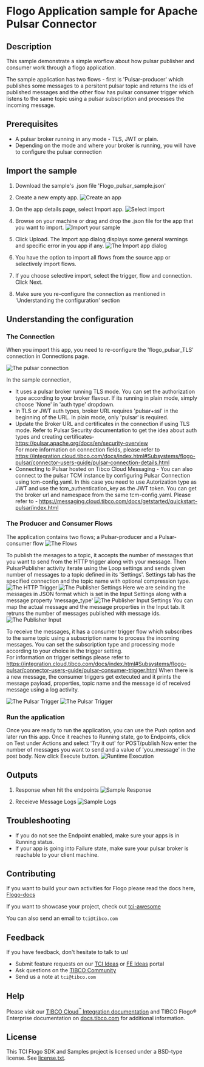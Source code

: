 # Flogo Application sample for Apache Pulsar Connector


## Description

This sample demonstrate a simple worflow about how pulsar publisher and consumer work through a flogo application.

The sample application has two flows - first is 'Pulsar-producer' which publishes some messages to a persitent pulsar topic and returns the ids of published messages and the other flow has pulsar consumer trigger which listens to the same topic using a pulsar subscription and processes the incoming message.

## Prerequisites

* A pulsar broker running in any mode - TLS, JWT or plain.
* Depending on the mode and where your broker is running, you will have to configure the pulsar connection


## Import the sample

1. Download the sample's .json file 'Flogo_pulsar_sample.json'

2. Create a new empty app.
![Create an app](../../../import-screenshots/2.png)

3. On the app details page, select Import app.
![Select import](../../../import-screenshots/3.png)

4. Browse on your machine or drag and drop the .json file for the app that you want to import.
![Import your sample](../../../import-screenshots/pulsar/ImportApp.png)

5. Click Upload. The Import app dialog displays some general warnings and specific error in you app if any.
![The Import app dialog](../../../import-screenshots/pulsar/ImportDialog.png)

6. You have the option to import all flows from the source app or selectively import flows.

7. If you choose selective import, select the trigger, flow and connection. Click Next.

8. Make sure you re-configure the connection as mentioned in 'Understanding the configuration' section

## Understanding the configuration

### The Connection
When you import this app, you need to re-configure the 'flogo_pulsar_TLS' connection in Connections page. 

![The pulsar connection](../../../import-screenshots/pulsar/pulsar_connection.png)

In the sample connection,
* It uses a pulsar broker running TLS mode. You can set the authorization type according to your broker flavour. If its running in plain mode, simply choose 'None' in 'auth type' dropdown.
* In TLS or JWT auth types, broker URL requires 'pulsar+ssl' in the beginning of the URL. In plain mode, only 'pulsar' is required.
* Update the Broker URL and certificates in the connection if using TLS mode. Refer to Pulsar Security documentation to get the idea about auth types and creating certificates- https://pulsar.apache.org/docs/en/security-overview  
For more information on connection fields, please refer to https://integration.cloud.tibco.com/docs/index.html#Subsystems/flogo-pulsar/connector-users-guide/pulsar-connection-details.html
* Connecting to Pulsar hosted on Tibco Cloud Messaging - You can also connect to the pulsar TCM instance by configuring Pulsar Connection using tcm-config.yaml. In this case you need to use Autorization type as JWT and use the tcm_authentication_key as the JWT token. You can get the broker url and namespace from the same tcm-config.yaml.
Please refer to - https://messaging.cloud.tibco.com/docs/getstarted/quickstart-pulsar/index.html

### The Producer and Consumer Flows
The application contains two flows; a Pulsar-producer and a Pulsar-consumer flow
![The Flows](../../../import-screenshots/pulsar/Pulsar_flows.png)

To publish the mesages to a topic, it accepts the number of messages that you want to send from the HTTP trigger along with your message. Then PulsarPublisher activity iterate using the Loop settings and sends given number of messages to a topic defined in its 'Settings'.
Settings tab has the specified connection and the topic name with optional compression type.  
![The HTTP Trigger](../../../import-screenshots/pulsar/rest_trigger_qp.png)
![The Publisher Settings](../../../import-screenshots/pulsar/pulsar_pub_1.png)
Here we are seinding the messages in JSON format which is set in the Input Settings along with a message property 'message_type'
![The Publisher Input Settings](../../../import-screenshots/pulsar/pulsar_pub_2.png)
You can map the actual message and the message properties in the Input tab. It retruns the number of messages published with message ids.
![The Publisher Input](../../../import-screenshots/pulsar/pulsar_pub_3.png)


To receive the messages, it has a consumer trigger flow which subscribes to the same topic using a subscription name to process the incoming messages. You can set the subscription type and processing mode according to your choice in the trigger setting.  
For information on trigger settings please refer to https://integration.cloud.tibco.com/docs/index.html#Subsystems/flogo-pulsar/connector-users-guide/pulsar-consumer-trigger.html
When there is a new message, the consumer triggers get extecuted and it prints the message payload, properties, topic name and the message id of received message using a log activity.

![The Pulsar Trigger](../../../import-screenshots/pulsar/pulsar_consumer_flow.png)
![The Pulsar Trigger](../../../import-screenshots/pulsar/Pulsar_Trigger_settings.png)

### Run the application
Once you are ready to run the application, you can use the Push option and later run this app.
Once it reaches to Running state, go to Endpoints, click on Test under Actions and select 'Try it out' for POST/publish
Now enter the number of messages you want to send and a value of 'you_message' in the post body.
Now click Execute button.
![Runtime Execution](../../../import-screenshots/pulsar/Pulsar_endpoint_inputs.png)

## Outputs

1. Response when hit the endpoints
![Sample Response](../../../import-screenshots/pulsar/Pulsar_endpoint_output.png)

2. Receieve Message Logs
![Sample Logs](../../../import-screenshots/pulsar/Pulsar_receiveMessages_logs.png)



## Troubleshooting

* If you do not see the Endpoint enabled, make sure your apps is in Running status.
* If your app is going into Failure state, make sure your pulsar broker is reachable to your client machine.


## Contributing
If you want to build your own activities for Flogo please read the docs here, [Flogo-docs](https://tibcosoftware.github.io/flogo/)

If you want to showcase your project, check out [tci-awesome](https://github.com/TIBCOSoftware/tci-awesome)

You can also send an email to `tci@tibco.com`

## Feedback
If you have feedback, don't hesitate to talk to us!

* Submit feature requests on our [TCI Ideas](https://ideas.tibco.com/?project=TCI) or [FE Ideas](https://ideas.tibco.com/?project=FE) portal
* Ask questions on the [TIBCO Community](https://community.tibco.com/answers/product/344006)
* Send us a note at `tci@tibco.com`

## Help
Please visit our [TIBCO Cloud<sup>&trade;</sup> Integration documentation](https://integration.cloud.tibco.com/docs/) and TIBCO Flogo® Enterprise documentation on [docs.tibco.com](https://docs.tibco.com/) for additional information.

## License
This TCI Flogo SDK and Samples project is licensed under a BSD-type license. See [license.txt](license.txt).
